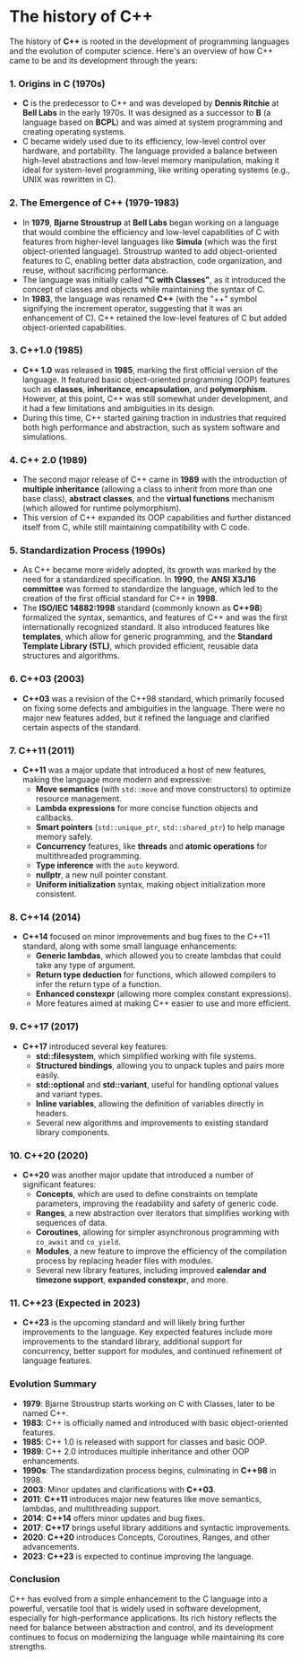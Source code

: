 # The history of C++
The history of **C++** is rooted in the development of programming languages and the evolution of computer science. Here's an overview of how C++ came to be and its development through the years:

### 1. **Origins in C (1970s)**
   - **C** is the predecessor to C++ and was developed by **Dennis Ritchie** at **Bell Labs** in the early 1970s. It was designed as a successor to **B** (a language based on **BCPL**) and was aimed at system programming and creating operating systems.
   - C became widely used due to its efficiency, low-level control over hardware, and portability. The language provided a balance between high-level abstractions and low-level memory manipulation, making it ideal for system-level programming, like writing operating systems (e.g., UNIX was rewritten in C).

### 2. **The Emergence of C++ (1979-1983)**
   - In **1979**, **Bjarne Stroustrup** at **Bell Labs** began working on a language that would combine the efficiency and low-level capabilities of C with features from higher-level languages like **Simula** (which was the first object-oriented language). Stroustrup wanted to add object-oriented features to C, enabling better data abstraction, code organization, and reuse, without sacrificing performance.
   - The language was initially called **"C with Classes"**, as it introduced the concept of classes and objects while maintaining the syntax of C.
   - In **1983**, the language was renamed **C++** (with the "++" symbol signifying the increment operator, suggesting that it was an enhancement of C). C++ retained the low-level features of C but added object-oriented capabilities.

### 3. **C++1.0 (1985)**
   - **C++ 1.0** was released in **1985**, marking the first official version of the language. It featured basic object-oriented programming (OOP) features such as **classes**, **inheritance**, **encapsulation**, and **polymorphism**. However, at this point, C++ was still somewhat under development, and it had a few limitations and ambiguities in its design.
   - During this time, C++ started gaining traction in industries that required both high performance and abstraction, such as system software and simulations.

### 4. **C++ 2.0 (1989)**
   - The second major release of C++ came in **1989** with the introduction of **multiple inheritance** (allowing a class to inherit from more than one base class), **abstract classes**, and the **virtual functions** mechanism (which allowed for runtime polymorphism).
   - This version of C++ expanded its OOP capabilities and further distanced itself from C, while still maintaining compatibility with C code.

### 5. **Standardization Process (1990s)**
   - As C++ became more widely adopted, its growth was marked by the need for a standardized specification. In **1990**, the **ANSI X3J16 committee** was formed to standardize the language, which led to the creation of the first official standard for C++ in **1998**.
   - The **ISO/IEC 14882:1998** standard (commonly known as **C++98**) formalized the syntax, semantics, and features of C++ and was the first internationally recognized standard. It also introduced features like **templates**, which allow for generic programming, and the **Standard Template Library (STL)**, which provided efficient, reusable data structures and algorithms.

### 6. **C++03 (2003)**
   - **C++03** was a revision of the C++98 standard, which primarily focused on fixing some defects and ambiguities in the language. There were no major new features added, but it refined the language and clarified certain aspects of the standard.

### 7. **C++11 (2011)**
   - **C++11** was a major update that introduced a host of new features, making the language more modern and expressive:
     - **Move semantics** (with `std::move` and move constructors) to optimize resource management.
     - **Lambda expressions** for more concise function objects and callbacks.
     - **Smart pointers** (`std::unique_ptr`, `std::shared_ptr`) to help manage memory safely.
     - **Concurrency** features, like **threads** and **atomic operations** for multithreaded programming.
     - **Type inference** with the `auto` keyword.
     - **nullptr**, a new null pointer constant.
     - **Uniform initialization** syntax, making object initialization more consistent.

### 8. **C++14 (2014)**
   - **C++14** focused on minor improvements and bug fixes to the C++11 standard, along with some small language enhancements:
     - **Generic lambdas**, which allowed you to create lambdas that could take any type of argument.
     - **Return type deduction** for functions, which allowed compilers to infer the return type of a function.
     - **Enhanced constexpr** (allowing more complex constant expressions).
     - More features aimed at making C++ easier to use and more efficient.

### 9. **C++17 (2017)**
   - **C++17** introduced several key features:
     - **std::filesystem**, which simplified working with file systems.
     - **Structured bindings**, allowing you to unpack tuples and pairs more easily.
     - **std::optional** and **std::variant**, useful for handling optional values and variant types.
     - **Inline variables**, allowing the definition of variables directly in headers.
     - Several new algorithms and improvements to existing standard library components.

### 10. **C++20 (2020)**
   - **C++20** was another major update that introduced a number of significant features:
     - **Concepts**, which are used to define constraints on template parameters, improving the readability and safety of generic code.
     - **Ranges**, a new abstraction over iterators that simplifies working with sequences of data.
     - **Coroutines**, allowing for simpler asynchronous programming with `co_await` and `co_yield`.
     - **Modules**, a new feature to improve the efficiency of the compilation process by replacing header files with modules.
     - Several new library features, including improved **calendar and timezone support**, **expanded constexpr**, and more.

### 11. **C++23 (Expected in 2023)**
   - **C++23** is the upcoming standard and will likely bring further improvements to the language. Key expected features include more improvements to the standard library, additional support for concurrency, better support for modules, and continued refinement of language features.

### Evolution Summary
- **1979**: Bjarne Stroustrup starts working on C with Classes, later to be named C++.
- **1983**: C++ is officially named and introduced with basic object-oriented features.
- **1985**: C++ 1.0 is released with support for classes and basic OOP.
- **1989**: C++ 2.0 introduces multiple inheritance and other OOP enhancements.
- **1990s**: The standardization process begins, culminating in **C++98** in 1998.
- **2003**: Minor updates and clarifications with **C++03**.
- **2011**: **C++11** introduces major new features like move semantics, lambdas, and multithreading support.
- **2014**: **C++14** offers minor updates and bug fixes.
- **2017**: **C++17** brings useful library additions and syntactic improvements.
- **2020**: **C++20** introduces Concepts, Coroutines, Ranges, and other advancements.
- **2023**: **C++23** is expected to continue improving the language.

### Conclusion
C++ has evolved from a simple enhancement to the C language into a powerful, versatile tool that is widely used in software development, especially for high-performance applications. Its rich history reflects the need for balance between abstraction and control, and its development continues to focus on modernizing the language while maintaining its core strengths.